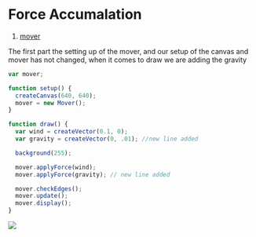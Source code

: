# Force Accumalation

1. [mover](mover/)

The first part the setting up of the mover, and our setup of the canvas and mover has not changed, when it comes to draw we are adding the gravity

```js
var mover;

function setup() {
  createCanvas(640, 640);
  mover = new Mover();  
}
```

```js
function draw() {
  var wind = createVector(0.1, 0);
  var gravity = createVector(0, .01); //new line added

  background(255);

  mover.applyForce(wind);
  mover.applyForce(gravity); // new line added

  mover.checkEdges();
  mover.update();
  mover.display();
}
```
<img src ="img/mover.gif"/>
